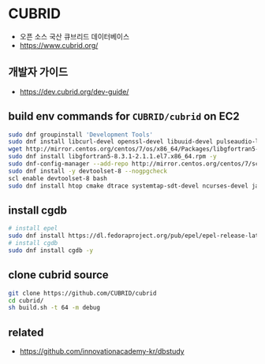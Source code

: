 # CUBRID
- 오픈 소스 국산 큐브리드 데이터베이스
- https://www.cubrid.org/

## 개발자 가이드
- https://dev.cubrid.org/dev-guide/


## build env commands for `CUBRID/cubrid` on EC2
```sh
sudo dnf groupinstall 'Development Tools'
sudo dnf install libcurl-devel openssl-devel libuuid-devel pulseaudio-libs-devel
wget http://mirror.centos.org/centos/7/os/x86_64/Packages/libgfortran5-8.3.1-2.1.1.el7.x86_64.rpm
sudo dnf install libgfortran5-8.3.1-2.1.1.el7.x86_64.rpm -y
sudo dnf-config-manager --add-repo http://mirror.centos.org/centos/7/sclo/x86_64/rh/
sudo dnf install -y devtoolset-8 --nogpgcheck
scl enable devtoolset-8 bash
sudo dnf install htop cmake dtrace systemtap-sdt-devel ncurses-devel java-1.8.0-openjdk-devel.x86_64 -y ant
```

## install cgdb
```sh
# install epel
sudo dnf install https://dl.fedoraproject.org/pub/epel/epel-release-latest-7.noarch.rpm
# install cgdb
sudo dnf install cgdb -y
```

## clone cubrid source
```sh
git clone https://github.com/CUBRID/cubrid
cd cubrid/
sh build.sh -t 64 -m debug
```

## related
- https://github.com/innovationacademy-kr/dbstudy
